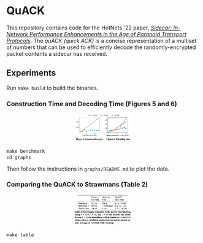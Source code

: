 # QuACK

This repository contains code for the HotNets '22 paper,
_[Sidecar: In-Network Performance Enhancements in the Age of
Paranoid Transport Protocols](https://conferences.sigcomm.org/hotnets/2022/papers/hotnets22_yuan.pdf)_.
The _quACK (quick ACK)_ is a concise representation of a
multiset of numbers that can be used to efficiently decode
the randomly-encrypted packet contents a sidecar has received.

## Experiments

Run `make build` to build the binaries.

### Construction Time and Decoding Time (Figures 5 and 6)

<p align="center">
	<img src="img/figure56.png" alt="Figures 5 and 6" style="max-width:30%;height:auto">
</p>

```
make benchmark
cd graphs
```

Then follow the instructions in `graphs/README.md` to plot the data.

### Comparing the QuACK to Strawmans (Table 2)

<p align="center">
	<img src="img/table2.png" alt="Table 2" style="max-width:30%;height:auto">
</p>

```
make table
```
